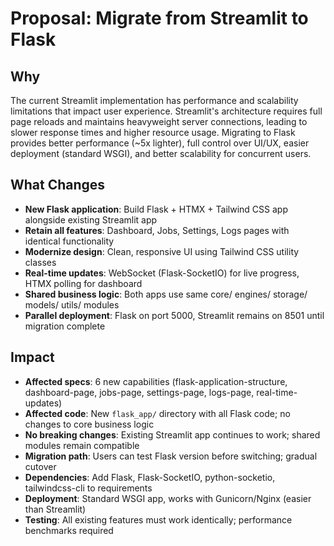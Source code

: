 # Proposal: Migrate from Streamlit to Flask

## Why
The current Streamlit implementation has performance and scalability limitations that impact user experience. Streamlit's architecture requires full page reloads and maintains heavyweight server connections, leading to slower response times and higher resource usage. Migrating to Flask provides better performance (~5x lighter), full control over UI/UX, easier deployment (standard WSGI), and better scalability for concurrent users.

## What Changes
- **New Flask application**: Build Flask + HTMX + Tailwind CSS app alongside existing Streamlit app
- **Retain all features**: Dashboard, Jobs, Settings, Logs pages with identical functionality
- **Modernize design**: Clean, responsive UI using Tailwind CSS utility classes
- **Real-time updates**: WebSocket (Flask-SocketIO) for live progress, HTMX polling for dashboard
- **Shared business logic**: Both apps use same core/ engines/ storage/ models/ utils/ modules
- **Parallel deployment**: Flask on port 5000, Streamlit remains on 8501 until migration complete

## Impact
- **Affected specs**: 6 new capabilities (flask-application-structure, dashboard-page, jobs-page, settings-page, logs-page, real-time-updates)
- **Affected code**: New `flask_app/` directory with all Flask code; no changes to core business logic
- **No breaking changes**: Existing Streamlit app continues to work; shared modules remain compatible
- **Migration path**: Users can test Flask version before switching; gradual cutover
- **Dependencies**: Add Flask, Flask-SocketIO, python-socketio, tailwindcss-cli to requirements
- **Deployment**: Standard WSGI app, works with Gunicorn/Nginx (easier than Streamlit)
- **Testing**: All existing features must work identically; performance benchmarks required
